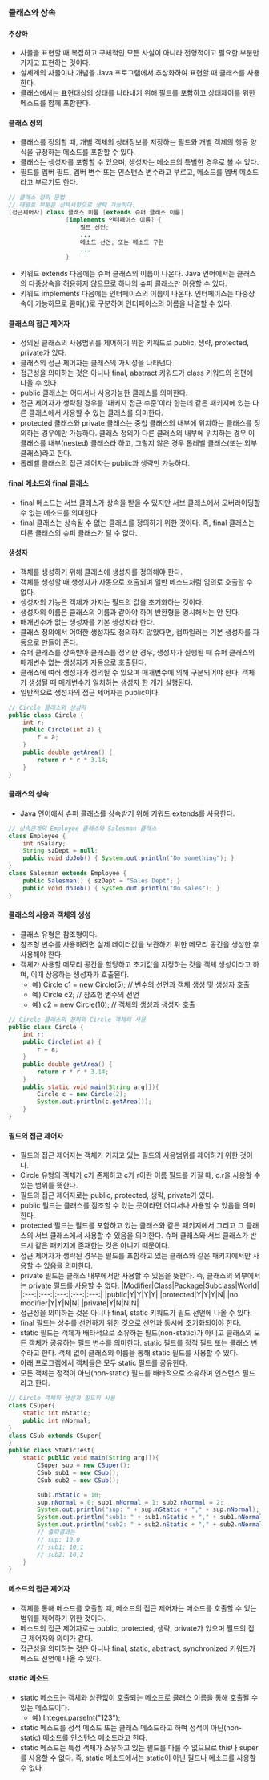 ### 클래스와 상속

#### 추상화

- 사물을 표현할 때 복잡하고 구체적인 모든 사실이 아니라 전형적이고 필요한 부분만 가지고 표현하는 것이다.
- 실세계의 사물이나 개념을 Java 프로그램에서 추상화하여 표현할 때 클래스를 사용한다.
- 클래스에서는 표현대상의 상태를 나타내기 위해 필드를 포함하고 상태제어를 위한 메소드를 함께 포함한다.

#### 클래스 정의

- 클래스를 정의할 때, 개별 객체의 상태정보를 저장하는 필드와 개별 객체의 행동 양식을 규정하는 메소드를 포함할 수 있다.
- 클래스는 생성자를 포함할 수 있으며, 생성자는 메소드의 특별한 경우로 볼 수 있다.
- 필드를 멤버 필드, 멤버 변수 또는 인스턴스 변수라고 부르고, 메소드를 멤버 메소드라고 부르기도 한다.

```java
// 클래스 정의 문법
// 대괄호 부분은 선택사항으로 생략 가능하다.
[접근제어자] class 클래스 이름 [extends 슈퍼 클래스 이름]
                [implements 인터페이스 이름] {
                    필드 선언;
                    ...
                    메소드 선언; 또는 메소드 구현
                    ...
                }
```

- 키워드 extends 다음에는 슈퍼 클래스의 이름이 나온다. Java 언어에서는 클래스의 다중상속을 허용하지 않으므로 하나의 슈퍼 클래스만 이용할 수 있다.
- 키워드 implements 다음에는 인터페이스의 이름이 나온다. 인터페이스는 다중상속이 가능하므로 콤마(,)로 구분하여 인터페이스의 이름을 나열할 수 있다.

#### 클래스의 접근 제어자

- 정의된 클래스의 사용범위를 제어하기 위한 키워드로 public, 생략, protected, private가 있다.
- 클래스의 접근 제어자는 클래스의 가시성을 나타낸다.
- 접근성을 의미하는 것은 아니나 final, abstract 키워드가 class 키워드의 왼편에 나올 수 있다.
- public 클래스는 어디서나 사용가능한 클래스를 의미한다.
- 접근 제어자가 생략된 경우를 '패키지 접근 수준'이라 한는데 같은 패키지에 있는 다른 클래스에서 사용할 수 있는 클래스를 의미한다.
- protected 클래스와 private 클래스는 중첩 클래스의 내부에 위치하는 클래스를 정의하는 경우에만 가능하다. 클래스 정의가 다른 클래스의 내부에 위치하는 경우 이 클래스를 내부(nested) 클래스라 하고, 그렇지 않은 경우 톱레벨 클래스(또는 외부 클래스)라고 한다.
- 톱레벨 클래스의 접근 제어자는 public과 생략만 가능하다.

#### final 메소드와 final 클래스

- final 메소드는 서브 클래스가 상속을 받을 수 있지만 서브 클래스에서 오버라이딩할 수 없는 메소드를 의미한다.
- final 클래스는 상속될 수 없는 클래스를 정의하기 위한 것이다. 즉, final 클래스는 다른 클래스의 슈퍼 클래스가 될 수 없다.

#### 생성자

- 객체를 생성하기 위해 클래스에 생성자를 정의해야 한다.
- 객체를 생성할 때 생성자가 자동으로 호출되며 일반 메소드처럼 임의로 호출할 수 없다.
- 생성자의 기능은 객체가 가지는 필드의 값을 초기화하는 것이다.
- 생성자의 이름은 클래스의 이름과 같아야 하며 반환형을 명시해서는 안 된다.
- 매개변수가 없는 생성자를 기본 생성자라 한다.
- 클래스 정의에서 어떠한 생성자도 정의하지 않았다면, 컴파일러는 기본 생성자를 자동으로 만들어 준다.
- 슈퍼 클래스를 상속받아 클래스를 정의한 경우, 생성자가 실행될 때 슈퍼 클래스의 매개변수 없는 생성자가 자동으로 호출된다.
- 클래스에 여러 생성자가 정의될 수 있으며 매개변수에 의해 구분되어야 한다. 객체가 생성될 때 매개변수가 일치하는 생성자 한 개가 실행된다.
- 일반적으로 생성자의 접근 제어자는 public이다.

```java
// Circle 클래스와 생성자
public class Circle {
    int r;
    public Circle(int a) {
        r = a;
    }
    public double getArea() {
        return r * r * 3.14;
    }
}
```

#### 클래스의 상속

- Java 언어에서 슈퍼 클래스를 상속받기 위해 키워드 extends를 사용한다.

```java
// 상속관계의 Employee 클래스와 Salesman 클래스
class Employee {
    int nSalary;
    String szDept = null;
    public void doJob() { System.out.println("Do something"); }
}
class Salesman extends Employee {
    public Salesman() { szDept = "Sales Dept"; }
    public void doJob() { System.out.println("Do sales"); }
}
```

#### 클래스의 사용과 객체의 생성

- 클래스 유형은 참조형이다.
- 참조형 변수를 사용하려면 실제 데이터값을 보관하기 위한 메모리 공간을 생성한 후 사용해야 한다.
- 객체가 사용할 메모리 공간을 할당하고 초기값을 지정하는 것을 객체 생성이라고 하며, 이때 상응하는 생성자가 호출된다.
  - 예) Circle c1 = new Circle(5); // 변수의 선언과 객체 생성 및 생성자 호출
  - 예) Circle c2; // 참조형 변수의 선언
  - 예) c2 = new Circle(10); // 객체의 생성과 생성자 호출

```java
// Circle 클래스의 정의와 Circle 객체의 사용
public class Circle {
    int r;
    public Circle(int a) {
        r = a;
    }
    public double getArea() {
        return r * r * 3.14;
    }
    public static void main(String arg[]){
        Circle c = new Circle(2);
        System.out.println(c.getArea());
    }
}
```

#### 필드의 접근 제어자

- 필드의 접근 제어자는 객체가 가지고 있는 필드의 사용범위를 제어하기 위한 것이다.
- Circle 유형의 객체가 c가 존재하고 c가 r이란 이름 필드를 가질 때, c.r을 사용할 수 있는 범위를 뜻한다.
- 필드의 접근 제어자로는 public, protected, 생략, private가 있다.
- public 필드는 클래스를 잠조할 수 있는 곳이라면 어디서나 사용할 수 있음을 의미한다.
- protected 필드는 필드를 포함하고 있는 클래스와 같은 패키지에서 그리고 그 클래스의 서브 클래스에서 사용할 수 있음을 의미한다. 슈퍼 클래스와 서브 클래스가 반드시 같은 패키지에 존재한는 것은 아니기 때문이다.
- 접근 제어자가 생략된 경우는 필드를 포함하고 있는 클래스와 같은 패키지에서만 사용할 수 있음을 의미한다.
- private 필드는 클래스 내부에서만 사용할 수 있음을 뜻한다. 즉, 클래스의 외부에서는 private 필드를 사용할 수 없다.
  |Modifier|Class|Package|Subclass|World|
  |:---:|:---:|:---:|:---:|:---:|
  |public|Y|Y|Y|Y|
  |protected|Y|Y|Y|N|
  |no modifier|Y|Y|N|N|
  |private|Y|N|N|N|
- 접근성을 의미하는 것은 아니나 final, static 키워드가 필드 선언에 나올 수 있다.
- final 필드는 상수를 선언하기 위한 것으로 선언과 동시에 초기화되어야 한다.
- static 필드는 객체가 배타적으로 소유하는 필드(non\-static)가 아니고 클래스의 모든 객체가 공유하는 필드 변수를 의미한다. static 필드를 정적 필드 또는 클래스 변수라고 한다. 객체 없이 클래스의 이름을 통해 static 필드를 사용할 수 있다.
- 아래 프로그램에서 객체들은 모두 static 필드를 공유한다.
- 모든 객체는 정적이 아닌(non\-static) 필드를 배타적으로 소유하며 인스턴스 필드라고 한다.

```java
// Circle 객체의 생성과 필드의 사용
class CSuper{
    static int nStatic;
    public int nNormal;
}
class CSub extends CSuper{
}
public class StaticTest{
    static public void main(String arg[]){
        CSuper sup = new CSuper();
        CSub sub1 = new CSub();
        CSub sub2 = new CSub();

        sub1.nStatic = 10;
        sup.nNormal = 0; sub1.nNormal = 1; sub2.nNormal = 2;
        System.out.println("sup: " + sup.nStatic + "," + sup.nNormal);
        System.out.println("sub1: " + sub1.nStatic + "," + sub1.nNormal);
        System.out.println("sub2: " + sub2.nStatic + "," + sub2.nNormal);
        // 출력결과는
        // sup: 10,0
        // sub1: 10,1
        // sub2: 10,2
    }
}
```

#### 메소드의 접근 제어자

- 객체를 통해 메소드를 호출할 때, 메소드의 접근 제어자는 메소드를 호출할 수 있는 범위를 제어하기 위한 것이다.
- 메소드의 접근 제어자로는 public, protected, 생략, private가 있으며 필드의 접근 제어자와 의미가 같다.
- 접근성을 의미하는 것은 아니나 final, static, abstract, synchronized 키워드가 메소드 선언에 나올 수 있다.

#### static 메소드

- static 메소드는 객체와 상관없이 호출되는 메소드로 클래스 이름을 통해 호출될 수 있는 메소드이다.
  - 예) Integer.parseInt("123");
- static 메소드를 정적 메소드 또는 클래스 메소드라고 하며 정적이 아닌(non\-static) 메소드를 인스턴스 메소드라고 한다.
- static 메소드는 특정 객체가 소유하고 있는 필드를 다룰 수 없으므로 this나 super를 사용할 수 없다. 즉, static 메소드에서는 static이 아닌 필드나 메소드를 사용할 수 없다.
